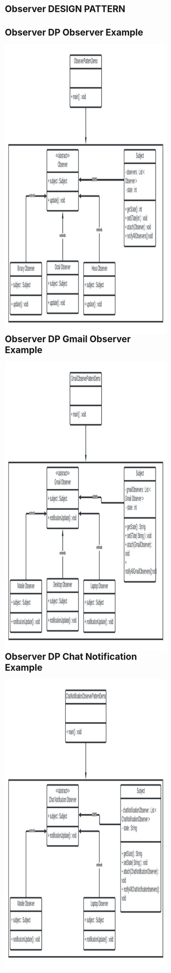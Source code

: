 # Observer DESIGN PATTERN

# Observer DP Observer Example
<img  align="left" alt="Git" width="1000px" height="900px" 
     src="https://github.com/sat5297/DesignPatterns/blob/master/ObserverDP/Observer/Observer.jpeg" />

# Observer DP Gmail Observer Example
<img  align="left" alt="Git" width="1000px" height="900px" 
     src="https://github.com/sat5297/DesignPatterns/blob/master/ObserverDP/GMailObserver/GmailObserver.jpeg" />

# Observer DP Chat Notification Example
<img  align="left" alt="Git" width="1000px" height="900px" 
     src="https://github.com/sat5297/DesignPatterns/blob/master/ObserverDP/ChatNotificationObserver/ChatNotificationObserver.jpeg" />
